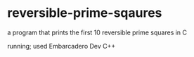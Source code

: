# reversible-prime-sqaures
a program that prints the first 10 reversible prime squares in C

running; used Embarcadero Dev C++
